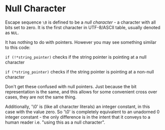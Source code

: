 # Null Character


Escape sequence `\0` is defined to be a *null character* - a character with all bits set to zero. It is the first character in UTF-8/ASCII table, usually denoted as `NUL`.

It has nothing to do with pointers. However you may see something similar to this code:

`if (!*string_pointer)`
checks if the string pointer is pointing at a null character

`if (*string_pointer)`
checks if the string pointer is pointing at a non-null character

Don't get these confused with null pointers. Just because the bit representation is the same, and this allows for some convenient cross over cases, they are not the same thing.

Additionally, '\0' is (like all character literals) an integer constant, in this case with the value zero. So '\0' is completely equivalent to an unadorned 0 integer constant - the only difference is in the intent that it conveys to a human reader i.e. "using this as a null character".

